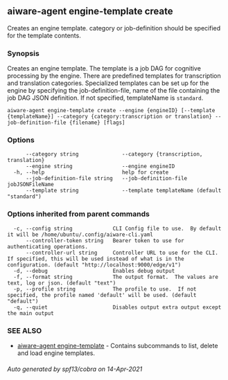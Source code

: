 ## aiware-agent engine-template create

Creates an engine template. category or job-definition should be specified for the template contents.

### Synopsis

Creates an engine template.  The template is a job DAG for cognitive processing by the engine.  There are predefined templates for transcription and translation categories.  Specialized templates can be set up for the engine by specifying the job-definition-file, name of the file containing the job DAG JSON definition.  If not specified, templateName is `standard`.

```
aiware-agent engine-template create --engine {engineID} [--template {templateName}] --category {category:transcription or translation} --job-definition-file {filename} [flags]
```

### Options

```
      --category string              --category {transcription, translation}
      --engine string                --engine engineID
  -h, --help                         help for create
      --job-definition-file string   --job-definition-file jobJSONFileName
      --template string              --template templateName (default "standard")
```

### Options inherited from parent commands

```
  -c, --config string             CLI Config file to use.  By default it will be /home/ubuntu/.config/aiware-cli.yaml
      --controller-token string   Bearer token to use for authenticating operations.
      --controller-url string     Controller URL to use for the CLI.  If specified, this will be used instead of what is in the configuration. (default "http://localhost:9000/edge/v1")
  -d, --debug                     Enables debug output
  -f, --format string             The output format.  The values are text, log or json. (default "text")
  -p, --profile string            The profile to use.  If not specified, the profile named 'default' will be used. (default "default")
  -q, --quiet                     Disables output extra output except the main output
```

### SEE ALSO

* [aiware-agent engine-template](/cli/aiware-agent_engine-template.md)	 - Contains subcommands to list, delete and load engine templates.

###### Auto generated by spf13/cobra on 14-Apr-2021
